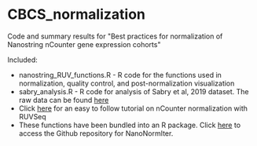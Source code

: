 # CBCS_normalization
Code and summary results for "Best practices for normalization of Nanostring nCounter gene expression cohorts"

Included:

- nanostring_RUV_functions.R - R code for the functions used in normalization, quality control, and post-normalization visualization
- sabry_analysis.R - R code for analysis of Sabry et al, 2019 dataset. The raw data can be found [here](https://www.ncbi.nlm.nih.gov/geo/query/acc.cgi?acc=GSE130286)
- Click [here](./CBCS_normalization_tutorial.pdf) for an easy to follow tutorial on nCounter normalization with RUVSeq
- These functions have been bundled into an R package. Click [here](https://github.com/bhattacharya-a-bt/NanoNormIter) to access the Github repository for NanoNormIter.
